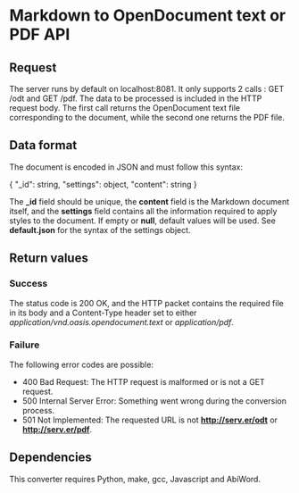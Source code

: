# Markdown to OpenDocument text or PDF API

## Request

The server runs by default on localhost:8081. It only supports 2 calls : GET /odt and GET /pdf. The data to be processed is included in the HTTP request body. The first call returns the OpenDocument text file corresponding to the document, while the second one returns the PDF file.

## Data format

The document is encoded in JSON and must follow this syntax:

{
	"_id": string,
	"settings": object,
	"content": string
}

The **_id** field should be unique, the **content** field is the Markdown document itself, and the **settings** field contains all the information required to apply styles to the document. If empty or **null**, default values will be used. See **default.json** for the syntax of the settings object.

## Return values

### Success

The status code is 200 OK, and the HTTP packet contains the required file in its body and a Content-Type header set to either *application/vnd.oasis.opendocument.text* or *application/pdf*.

### Failure

The following error codes are possible:
* 400 Bad Request: The HTTP request is malformed or is not a GET request.
* 500 Internal Server Error: Something went wrong during the conversion process.
* 501 Not Implemented: The requested URL is not **http://serv.er/odt** or **http://serv.er/pdf**.

## Dependencies

This converter requires Python, make, gcc, Javascript and AbiWord.

